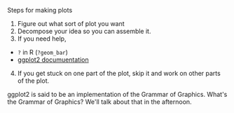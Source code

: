 Steps for making plots

1. Figure out what sort of plot you want
2. Decompose your idea so you can assemble it.
3. If you need help,
  * `?` in R (`?geom_bar`)
  * [ggplot2 documuentation](http://docs.ggplot2.org/current/)
4. If you get stuck on one part of the plot,
    skip it and work on other parts of the plot.

ggplot2 is said to be an implementation of the
Grammar of Graphics. What's the Grammar of Graphics?
We'll talk about that in the afternoon.
